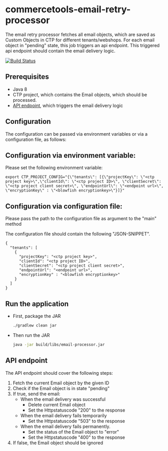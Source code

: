 # commercetools-email-retry-processor

 The email retry processor fetches all email objects, which are saved as Custom Objects in CTP for different tenants/webshops. For each email object in "pending" state, this job triggers an api endpoint. This triggered api endpoint should contain the email delivery logic.

[![Build Status](https://travis-ci.org/commercetools/commercetools-email-retry-processor.svg?branch=create_cronjob)](https://travis-ci.org/commercetools/commercetools-email-retry-processor)


## Prerequisites

 - Java 8
 - CTP project, which contains the Email objects, which should be processed.
 - [API endpoint](#api-endpoint), which triggers the email delivery logic

## Configuration

The configuration can be passed via environment variables or via a configuration file, as follows:

##  Configuration via environment variable:

Please set the following environment variable:

```
export CTP_PROJECT_CONFIG="{\"tenants\": [{\"projectKey\": \"<ctp project key>\",\"clientId\": \"<ctp project ID>\", \"clientSecret\": \"<ctp project client secret>\", \"endpointUrl\": \"<endpoint url>\", \"encryptionKey\" : \"<blowfish encryptionkey>\"}]}"
```
##  Configuration via configuration file:

Please pass the path to the configuration file as argument to the "main" method

The configuration file should contain the following "JSON-SNIPPET".
 ```
 {
   "tenants": [
     {
       "projectKey": "<ctp project key>",
       "clientId": "<ctp project ID>",
       "clientSecret": "<ctp project client secret>",
       "endpointUrl": "<endpoint url>",
       "encryptionKey" : "<blowfish encryptionkey>"
     }
   ]
 }
   ```  

## Run the application   

 - First, package the JAR
   ```bash
   ./gradlew clean jar
   ```
 - Then run the JAR
   ```bash
   java -jar build/libs/email-processor.jar
   ```   

## API endpoint

The API endpoint should cover the following steps:

1. Fetch the current Email object by the given ID
1.  Check if the Email object is in state "pending"
1. If true, send the email:
    - When the email delivery was successful
      - Delete current Email object
      - Set the Httpstatuscode "200" to the response
    - When the email delivery fails temporarily
      - Set the Httpstatuscode "503" to the response
    - When the email delivery fails permanently.
      - Set the status of the Email object to "error"
      - Set the Httpstatuscode "400" to the response
1. If false, the Email object should be ignored